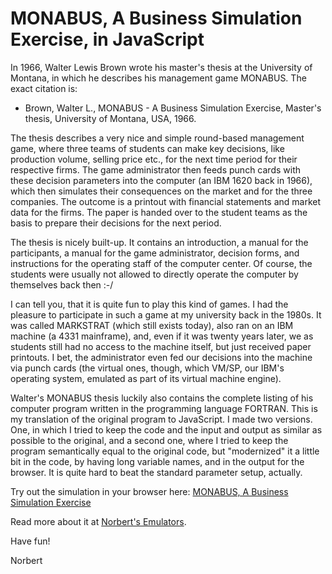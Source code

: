 # MONABUS, A Business Simulation Exercise, in JavaScript

In 1966, Walter Lewis Brown wrote his master's thesis at the University of Montana, in which he describes his management game MONABUS. The exact citation is:

- Brown, Walter L., MONABUS - A Business Simulation Exercise, Master's thesis, University of Montana, USA, 1966.

The thesis describes a very nice and simple round-based management game, where three teams of students can make key decisions, like production volume, selling price etc., for the next time period for their respective firms. The game administrator then feeds punch cards with these decision parameters into the computer (an IBM 1620 back in 1966), which then simulates their consequences on the market and for the three companies. The outcome is a printout with financial statements and market data for the firms. The paper is handed over to the student teams as the basis to prepare their decisions for the next period.

The thesis is nicely built-up. It contains an introduction, a manual for the participants, a manual for the game administrator, decision forms, and instructions for the operating staff of the computer center. Of course, the students were usually not allowed to directly operate the computer by themselves back then :-/

I can tell you, that it is quite fun to play this kind of games. I had the pleasure to participate in such a game at my university back in the 1980s. It was called MARKSTRAT (which still exists today), also ran on an IBM machine (a 4331 mainframe), and, even if it was twenty years later, we as students still had no access to the machine itself, but just received paper printouts. I bet, the administrator even fed our decisions into the machine via punch cards (the virtual ones, though, which VM/SP, our IBM's operating system, emulated as part of its virtual machine engine).

Walter's MONABUS thesis luckily also contains the complete listing of his computer program written in the programming language FORTRAN. This is my translation of the original program to JavaScript. I made two versions. One, in which I tried to keep the code and the input and output as similar as possible to the original, and a second one, where I tried to keep the program semantically equal to the original code, but "modernized" it a little bit in the code, by having long variable names, and in the output for the browser. It is quite hard to beat the standard parameter setup, actually.

Try out the simulation in your browser here: [MONABUS, A Business Simulation Exercise](http://members.aon.at/nkehrer/monabus/monabus_modern.html)

Read more about it at [Norbert's Emulators](http://members.aon.at/nkehrer).

Have fun!

Norbert
